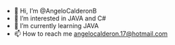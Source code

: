 - 👋 Hi, I’m @AngeloCalderonB
- 👀 I’m interested in JAVA and C#
- 🌱 I’m currently learning JAVA
- 📫 How to reach me angelocalderon.17@hotmail.com

<!---
AngeloCalderonB/AngeloCalderonB is a ✨ special ✨ repository because its `README.md` (this file) appears on your GitHub profile.
You can click the Preview link to take a look at your changes.
--->
